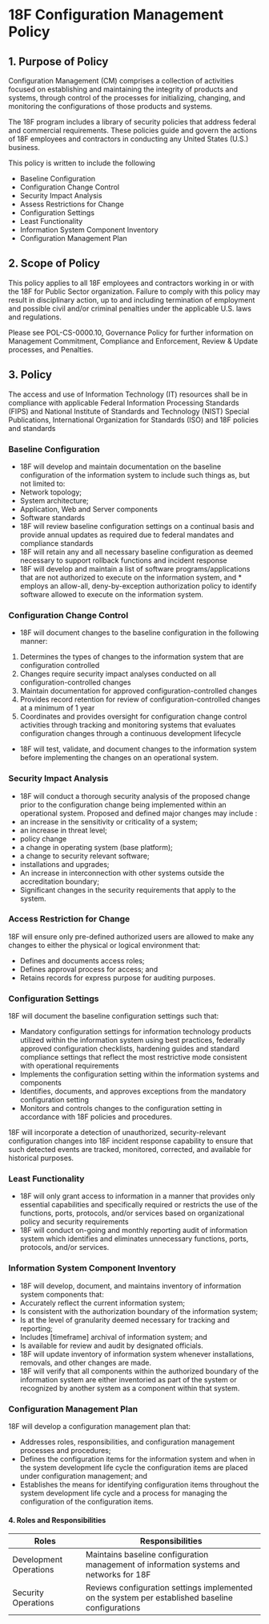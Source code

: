 # 18F Configuration Management Policy

## 1. Purpose of Policy
Configuration Management (CM) comprises a collection of activities focused on establishing and maintaining the integrity of products and systems, through control of the processes for initializing, changing, and monitoring the configurations of those products and systems.  

The 18F program includes a library of security policies that address federal and commercial requirements. These policies guide and govern the actions of 18F employees and contractors in conducting any United States (U.S.) business.

This policy is written to include the following
* Baseline Configuration
* Configuration Change Control
* Security Impact Analysis
* Assess Restrictions for Change
* Configuration Settings
* Least Functionality
* Information System Component Inventory
* Configuration Management Plan

## 2. Scope of Policy
This policy applies to all 18F employees and contractors working in or with the 18F for Public Sector organization. Failure to comply with this policy may result in disciplinary action, up to and including termination of employment and possible civil and/or criminal penalties under the applicable U.S. laws and regulations.

Please see POL-CS-0000.10, Governance Policy for further information on Management Commitment, Compliance and Enforcement, Review & Update processes, and Penalties.

## 3. Policy
The access and use of Information Technology (IT) resources shall be in compliance with applicable Federal Information Processing Standards (FIPS) and National Institute of Standards and Technology (NIST) Special Publications, International Organization for Standards (ISO) and 18F policies and standards

### Baseline Configuration
* 18F will develop and maintain documentation on the baseline configuration of the information system to include such things as, but not limited to:
 * Network topology;
 * System architecture;
 * Application, Web and Server components
 * Software standards
* 18F will review baseline configuration settings on a continual basis and provide annual updates as required due to federal mandates and compliance standards
* 18F will retain any and all necessary baseline configuration as deemed necessary to support rollback functions and incident response
* 18F will develop and maintain a list of software programs/applications that are not authorized to execute on the information system, and * employs an allow-all, deny-by-exception authorization policy to identify software allowed to execute on the information system.

### Configuration Change Control
* 18F will document changes to the baseline configuration in the following manner:
 1. Determines the types of changes to the information system that are configuration controlled
 2. Changes require security impact analyses conducted on all configuration-controlled changes
 3. Maintain documentation for approved configuration-controlled changes
 4. Provides record retention for review of configuration-controlled changes at a minimum of 1 year
 5. Coordinates and provides oversight for configuration change control activities through tracking and monitoring systems that evaluates configuration changes  through a continuous development lifecycle
* 18F will test, validate, and document changes to the information system before implementing the changes on an operational system.

### Security Impact Analysis
* 18F will conduct a thorough security analysis of the proposed change prior to the configuration change being implemented within an operational system. Proposed and defined major changes may include :
 * an increase in the sensitivity or criticality of a system;
 * an increase in threat level;
 * policy change
 * a change in operating system (base platform);
 * a change to security relevant software;
 * installations and upgrades;
 * An increase in interconnection with other systems outside the accreditation boundary;
 * Significant changes in the security requirements that apply to the system.

### Access Restriction for Change
18F will ensure only pre-defined authorized users are allowed to make any changes to either the physical or logical environment that:
* Defines and documents access roles;
* Defines approval process for access; and
* Retains records for express purpose for auditing purposes.

### Configuration Settings
18F will document the baseline configuration settings such that:
* Mandatory configuration settings for information technology products utilized within the information system using best practices, federally approved configuration checklists,  hardening guides and standard compliance settings that reflect the most restrictive mode consistent with operational requirements
* Implements the configuration setting within the information systems and components
* Identifies, documents, and approves exceptions from the mandatory configuration setting
* Monitors and controls changes to the configuration setting in accordance with 18F policies and procedures.

18F will incorporate a detection of unauthorized, security-relevant configuration changes into 18F incident response capability to ensure that such detected events are tracked, monitored, corrected, and available for historical purposes.

### Least Functionality
*  18F will only grant access to information in a manner that provides only essential capabilities and specifically required  or restricts the use of the functions, ports, protocols, and/or services based on organizational policy and security requirements
* 18F will conduct on-going and monthly reporting audit of information system which identifies and eliminates unnecessary functions, ports, protocols, and/or services.  

### Information System Component Inventory
* 18F will develop, document, and maintains inventory of information system components that:
 * Accurately reflect the current information system;
 * Is consistent with the authorization boundary of the information system;
 * Is at the level of granularity deemed necessary for tracking and reporting;
 * Includes [timeframe] archival of information system; and
 * Is available for review and audit by designated officials.
* 18F will update inventory of information system whenever installations, removals, and other changes are made.
* 18F will verify that all components within the authorized boundary of the information system are either inventoried as part of the system or recognized by another system as a component within that system.

### Configuration Management Plan
18F will develop a configuration management plan that:
* Addresses roles, responsibilities, and configuration management processes and procedures;
* Defines the configuration items for the information system and when in the system development life cycle the configuration items are placed under configuration management; and
* Establishes the means for identifying configuration items throughout the system development life cycle and a process for managing the configuration of the configuration items.

#### 4. Roles and Responsibilities
|Roles               | Responsibilities     |
|--------------------|----------------------|
|Development Operations| Maintains baseline configuration management of information systems and networks for 18F |
|Security Operations| Reviews configuration settings implemented on the system per established baseline configurations|
